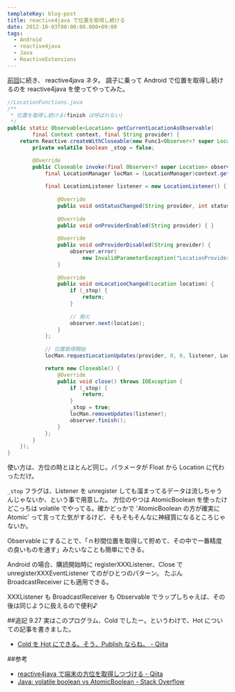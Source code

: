 ```yaml
---
templateKey: blog-post
title: reactive4java で位置を取得し続ける
date: 2012-10-03T00:00:00.000+09:00
tags:
  - Android
  - reactive4java
  - Java
  - ReactiveExtensions
---
```

[前回](http://qiita.com/items/07762776102dbc84b1c7)に続き、 reactive4java ネタ。
調子に乗って Android で位置を取得し続けるのを reactive4java を使ってやってみた。

<!--more-->

```java
//LocationFunctions.java
/**
 * 位置を取得し続ける(finish は呼ばれない)
 */
public static Observable<Location> getCurrentLocationAsObservable(			
		final Context context, final String provider) {
	return Reactive.createWithCloseable(new Func1<Observer<? super Location>, Closeable>() {
		private volatile boolean _stop = false;

		@Override
		public Closeable invoke(final Observer<? super Location> observer) {
			final LocationManager locMan = (LocationManager)context.getSystemService(Context.LOCATION_SERVICE);
			
			final LocationListener listener = new LocationListener() {
				
				@Override
				public void onStatusChanged(String provider, int status, Bundle extras) { }
				
				@Override
				public void onProviderEnabled(String provider) { }
				
				@Override
				public void onProviderDisabled(String provider) {
					observer.error(
						new InvalidParameterException("LocationProvider disabled."));
				}
				
				@Override
				public void onLocationChanged(Location location) {
					if (_stop) {
						return;
					}
					
					// 発火
					observer.next(location);
				}
			};
			
			// 位置取得開始
			locMan.requestLocationUpdates(provider, 0, 0, listener, Looper.getMainLooper());

			return new Closeable() {
				@Override
				public void close() throws IOException {
					if (_stop) {
						return;
					}
					_stop = true;
					locMan.removeUpdates(listener);
					observer.finish();
				}
			};
		}
	});
}
```

使い方は、方位の時とほとんど同じ。パラメータが Float から Location に代わっただけ。

``_stop`` フラグは、Listener を unregister しても溜まってるデータは流しちゃうんじゃないか、という事で用意した。
方位のやつは AtomicBoolean を使ったけどこっちは volatile でやってる。確かどっかで 'AtomicBoolean の方が確実に Atomic' って言ってた気がするけど、そもそもそんなに神経質になるところじゃないか。

Observable にすることで、「ｎ秒間位置を取得して貯めて、その中で一番精度の良いものを通す」みたいなことも簡単にできる。

Android の場合、購読開始時に registerXXXListener、Close で unregisterXXXEventListener てのがひとつのパターン。
たぶん BroadcastReceiver にも適用できる。

XXXListener も BroadcastReceiver も Observable でラップしちゃえば、その後は同じように扱えるので便利♪

##追記 9.27
実はこのプログラム、Cold でしたー。というわけで、Hot についての記事を書きました。
* [Cold を Hot にできる。そう、Publish ならね。 - Qiita](http://qiita.com/items/3a7bda9d0fdcb9248800)

##参考
* [reactive4java で端末の方位を取得しつづける - Qiita](http://qiita.com/items/07762776102dbc84b1c7)
* [Java: volatile boolean vs AtomicBoolean - Stack Overflow](http://stackoverflow.com/questions/3786825/java-volatile-boolean-vs-atomicboolean)